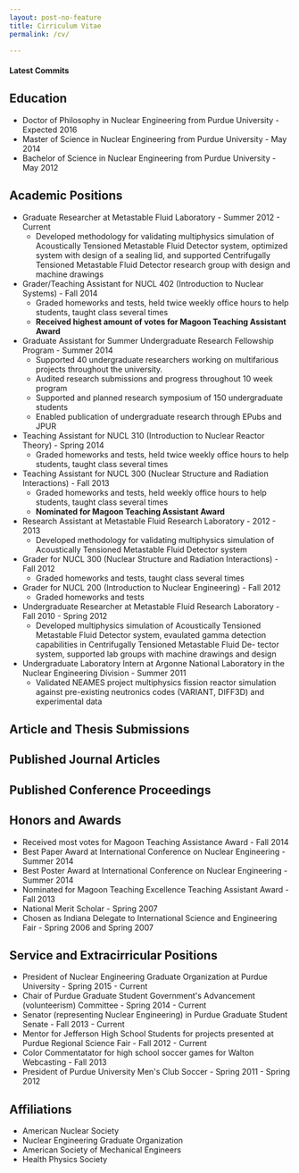 ```yaml
---
layout: post-no-feature
title: Cirriculum Vitae
permalink: /cv/

---
```


<script src="https://ajax.googleapis.com/ajax/libs/jquery/1.7.1/jquery.min.js"></script>
<script src="./dist/javascripts/bundle.min.js"></script>
<div id="latest-commits-widget">
    <div id="latest-commits-header">
      <i class="fontawesome-github gh-icon"></i>
      <h4>Latest Commits</h4>
    </div>
    <ul id="commit-history"></ul>
</div>

## Education

- Doctor of Philosophy in Nuclear Engineering from Purdue University - Expected 2016
- Master of Science in Nuclear Engineering from Purdue University - May 2014
- Bachelor of Science in Nuclear Engineering from Purdue University - May 2012

## Academic Positions

- Graduate Researcher at Metastable Fluid Laboratory - Summer 2012 - Current
  -  Developed methodology for validating multiphysics simulation of Acoustically Tensioned Metastable Fluid Detector system, optimized system with design of a sealing lid, and supported Centrifugally Tensioned Metastable Fluid Detector research group with design and machine drawings
- Grader/Teaching Assistant for NUCL 402 (Introduction to Nuclear Systems) - Fall 2014
  - Graded homeworks and tests, held twice weekly office hours to help students, taught class several times
  - **Received highest amount of votes for Magoon Teaching Assistant Award**
- Graduate Assistant for Summer Undergraduate Research Fellowship Program - Summer 2014
  - Supported 40 undergraduate researchers working on multifarious projects throughout the university.
  - Audited research submissions and progress throughout 10 week program
  - Supported and planned research symposium of 150 undergraduate students
  - Enabled publication of undergraduate research through EPubs and JPUR
- Teaching Assistant for NUCL 310 (Introduction to Nuclear Reactor Theory) - Spring 2014
  - Graded homeworks and tests, held twice weekly office hours to help students, taught class several times
- Teaching Assistant for NUCL 300 (Nuclear Structure and Radiation Interactions) - Fall 2013
  - Graded homeworks and tests, held weekly office hours to help students, taught class several times
  - **Nominated for Magoon Teaching Assistant Award**
- Research Assistant at Metastable Fluid Research Laboratory - 2012 - 2013
  - Developed methodology for validating multiphysics simulation of Acoustically Tensioned Metastable Fluid Detector system
- Grader for NUCL 300 (Nuclear Structure and Radiation Interactions) - Fall 2012
  - Graded homeworks and tests, taught class several times
- Grader for NUCL 200 (Introduction to Nuclear Engineering) - Fall 2012
  - Graded homeworks and tests
- Undergraduate Researcher at Metastable Fluid Research Laboratory - Fall 2010 - Spring 2012
  - Developed multiphysics simulation of Acoustically Tensioned Metastable Fluid Detector system, evaulated gamma detection capabilities in Centrifugally Tensioned Metastable Fluid De- tector system, supported lab groups with machine drawings and design
- Undergraduate Laboratory Intern at Argonne National Laboratory in the Nuclear Engineering Division - Summer 2011
  - Validated NEAMES project multiphysics fission reactor simulation against pre-existing neutronics codes (VARIANT, DIFF3D) and experimental data

## Article and Thesis Submissions

## Published Journal Articles

## Published Conference Proceedings

## Honors and Awards

- Received most votes for Magoon Teaching Assistance Award - Fall 2014
- Best Paper Award at International Conference on Nuclear Engineering - Summer 2014
- Best Poster Award at International Conference on Nuclear Engineering - Summer 2014
- Nominated for Magoon Teaching Excellence Teaching Assistant Award - Fall 2013
- National Merit Scholar - Spring 2007
- Chosen as Indiana Delegate to International Science and Engineering Fair - Spring 2006 and Spring 2007

## Service and Extracirricular Positions

- President of Nuclear Engineering Graduate Organization at Purdue University - Spring 2015 - Current
- Chair of Purdue Graduate Student Government's Advancement (volunteerism) Committee - Spring 2014 - Current
- Senator (representing Nuclear Engineering) in Purdue Graduate Student Senate - Fall 2013 - Current
- Mentor for Jefferson High School Students for projects presented at Purdue Regional Science Fair - Fall 2012 - Current
- Color Commentatator for high school soccer games for Walton Webcasting - Fall 2013
- President of Purdue University Men's Club Soccer - Spring 2011 - Spring 2012

## Affiliations

- American Nuclear Society
- Nuclear Engineering Graduate Organization
- American Society of Mechanical Engineers
- Health Physics Society
